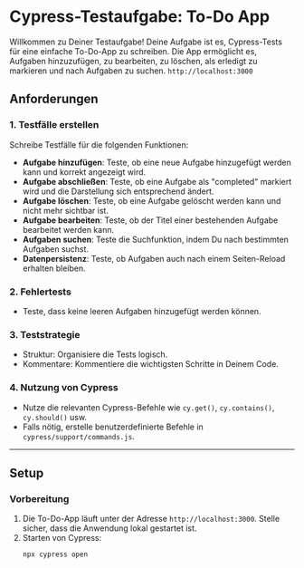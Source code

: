 # Cypress-Testaufgabe: To-Do App

Willkommen zu Deiner Testaufgabe! Deine Aufgabe ist es, Cypress-Tests für eine einfache To-Do-App zu schreiben. Die App ermöglicht es, Aufgaben hinzuzufügen, zu bearbeiten, zu löschen, als erledigt zu markieren und nach Aufgaben zu suchen. `http://localhost:3000`

## Anforderungen

### 1. Testfälle erstellen

Schreibe Testfälle für die folgenden Funktionen:

- **Aufgabe hinzufügen**: Teste, ob eine neue Aufgabe hinzugefügt werden kann und korrekt angezeigt wird.
- **Aufgabe abschließen**: Teste, ob eine Aufgabe als "completed" markiert wird und die Darstellung sich entsprechend ändert.
- **Aufgabe löschen**: Teste, ob eine Aufgabe gelöscht werden kann und nicht mehr sichtbar ist.
- **Aufgabe bearbeiten**: Teste, ob der Titel einer bestehenden Aufgabe bearbeitet werden kann.
- **Aufgaben suchen**: Teste die Suchfunktion, indem Du nach bestimmten Aufgaben suchst.
- **Datenpersistenz**: Teste, ob Aufgaben auch nach einem Seiten-Reload erhalten bleiben.

### 2. Fehlertests

- Teste, dass keine leeren Aufgaben hinzugefügt werden können.

### 3. Teststrategie

- Struktur: Organisiere die Tests logisch.
- Kommentare: Kommentiere die wichtigsten Schritte in Deinem Code.

### 4. Nutzung von Cypress

- Nutze die relevanten Cypress-Befehle wie `cy.get()`, `cy.contains()`, `cy.should()` usw.
- Falls nötig, erstelle benutzerdefinierte Befehle in `cypress/support/commands.js`.

---

## Setup

### Vorbereitung

1. Die To-Do-App läuft unter der Adresse `http://localhost:3000`. Stelle sicher, dass die Anwendung lokal gestartet ist.
2. Starten von Cypress:
   ```bash
   npx cypress open
   ```
